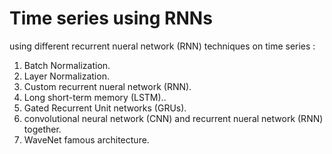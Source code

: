 # Time series using RNNs
using different recurrent nueral network (RNN) techniques on time series :
1. Batch Normalization. 
2. Layer Normalization.
3. Custom recurrent nueral network (RNN). 
4. Long short-term memory (LSTM).. 
5. Gated Recurrent Unit networks (GRUs). 
6. convolutional neural network (CNN) and recurrent nueral network (RNN) together. 
7. WaveNet famous architecture. 
